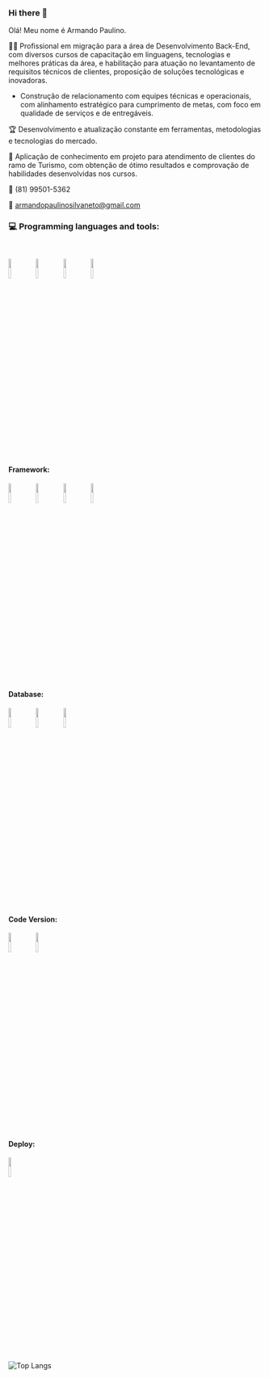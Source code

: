 ### Hi there 👋
Olá! Meu nome é Armando Paulino.

👨‍💻 Profissional em migração para a área de Desenvolvimento Back-End, com diversos cursos de capacitação em linguagens, tecnologias e melhores práticas da área, e habilitação para atuação no levantamento de requisitos técnicos de clientes, proposição de soluções tecnológicas e inovadoras.

- Construção de relacionamento com equipes técnicas e operacionais, com alinhamento estratégico para cumprimento de metas, com foco em qualidade de serviços e de entregáveis.

🏆 Desenvolvimento e atualização constante em ferramentas, metodologias e tecnologias do mercado.

📍 Aplicação de conhecimento em projeto para atendimento de clientes do ramo de Turismo, com obtenção de ótimo resultados e comprovação de habilidades desenvolvidas nos cursos.

📱 (81) 99501-5362

📧 armandopaulinosilvaneto@gmail.com

### :computer: Programming languages and tools:
<br/>
<p>

<code><img width="10%" src="https://www.vectorlogo.zone/logos/java/java-ar21.svg"></code>
<code><img width="10%" src="https://www.vectorlogo.zone/logos/kotlinlang/kotlinlang-ar21.svg"></code>
<code><img width="10%" src="https://www.vectorlogo.zone/logos/android/android-ar21.svg"></code>
<code><img width="10%" src="https://www.vectorlogo.zone/logos/javascript/javascript-ar21.svg"></code>
<br/>
#### Framework: 

<code><img width="10%" src="https://www.vectorlogo.zone/logos/springio/springio-ar21.svg"></code>
<code><img width="10%" src="https://www.vectorlogo.zone/logos/getbootstrap/getbootstrap-ar21.svg"></code>
<code><img width="10%" src="https://www.vectorlogo.zone/logos/hibernate/hibernate-ar21.svg"></code>
<code><img width="10%" src="https://www.vectorlogo.zone/logos/json/json-ar21.svg"></code>
<br/>  
#### Database:

<code><img width="10%" src="https://www.vectorlogo.zone/logos/mysql/mysql-ar21.svg"></code>
<code><img width="10%" src="https://www.vectorlogo.zone/logos/sqlite/sqlite-ar21.svg"></code>
<code><img width="10%" src="https://www.vectorlogo.zone/logos/postgresql/postgresql-ar21.svg"></code>
<br/>
#### Code Version:
  
<code><img width="10%" src="https://www.vectorlogo.zone/logos/git-scm/git-scm-ar21.svg"></code>
<code><img width="10%" src="https://www.vectorlogo.zone/logos/github/github-ar21.svg"></code>
<br/>
#### Deploy:
 
<code><img width="10%" src="https://www.vectorlogo.zone/logos/heroku/heroku-ar21.svg"></code>

![Top Langs](https://github-readme-stats.vercel.app/api/top-langs/?username=ArmandoPaulinoNeto&hide=TeX&layout=compact)
</p>
